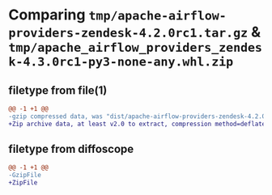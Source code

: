 # Comparing `tmp/apache-airflow-providers-zendesk-4.2.0rc1.tar.gz` & `tmp/apache_airflow_providers_zendesk-4.3.0rc1-py3-none-any.whl.zip`

## filetype from file(1)

```diff
@@ -1 +1 @@
-gzip compressed data, was "dist/apache-airflow-providers-zendesk-4.2.0rc1.tar", last modified: Thu Dec  1 14:33:12 2022, max compression
+Zip archive data, at least v2.0 to extract, compression method=deflate
```

## filetype from diffoscope

```diff
@@ -1 +1 @@
-GzipFile
+ZipFile
```

